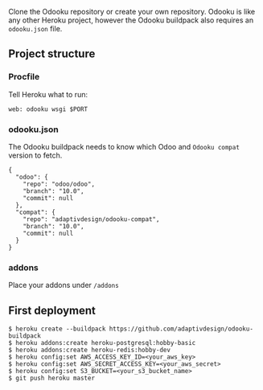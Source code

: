 Clone the Odooku repository or create your own repository. Odooku is like
any other Heroku project, however the Odooku buildpack also requires
an `odooku.json` file.

## Project structure

### Procfile ###

Tell Heroku what to run:

```
web: odooku wsgi $PORT
```

### odooku.json ###

The Odooku buildpack needs to know which Odoo and `Odooku compat` version
to fetch.
```
{
  "odoo": {
    "repo": "odoo/odoo",
    "branch": "10.0",
    "commit": null
  },
  "compat": {
    "repo": "adaptivdesign/odooku-compat",
    "branch": "10.0",
    "commit": null
  }
}

```

### addons ###

Place your addons under `/addons`


## First deployment

```
$ heroku create --buildpack https://github.com/adaptivdesign/odooku-buildpack
$ heroku addons:create heroku-postgresql:hobby-basic
$ heroku addons:create heroku-redis:hobby-dev
$ heroku config:set AWS_ACCESS_KEY_ID=<your_aws_key>
$ heroku config:set AWS_SECRET_ACCESS_KEY=<your_aws_secret>
$ heroku config:set S3_BUCKET=<your_s3_bucket_name>
$ git push heroku master
```
